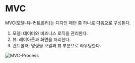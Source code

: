 # MVC

MVC(모델-뷰-컨트롤러)는 디자인 패턴 중 하나로 다음으로 구성된다.

1. 모델: 데이터와 비즈니스 로직을 관리한다.
2. 뷰: 레이아웃과 화면을 처리한다.
3. 컨트롤러: 명령을 모델과 뷰 부분으로 라우팅한다.

![MVC-Process](https://user-images.githubusercontent.com/95019875/176372869-9e33843b-7828-41d8-94e1-dbe3be821c66.svg)

